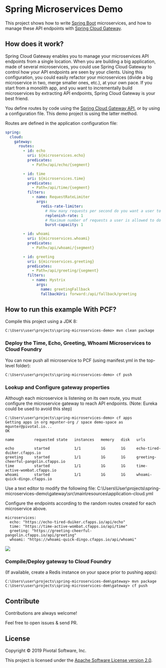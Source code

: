 # Spring Microservices Demo

This project shows how to write
[Spring Boot](http://spring.io/projects/spring-boot) microservices,
and how to manage these API endpoints with
[Spring Cloud Gateway](http://spring.io/projects/spring-cloud-gateway).

## How does it work?

Spring Cloud Gateway enables you to manage your microservices API
endpoints from a single location. When you are building a big application,
made of several microservices, you could use Spring Cloud Gateway
to control how your API endpoints are seen by your clients. Using this
configuration, you could easily refactor your microservices
(divide a big microservice in two, merge smaller ones, etc.), at your
own pace. If you start from a monolith app, and you want to incrementally
build microservices by extracting API endpoints, Spring Cloud Gateway
is your best friend.

You define routes by code using the
[Spring Cloud Gateway API](https://cloud.spring.io/spring-cloud-static/spring-cloud-gateway/2.0.2.RELEASE/single/spring-cloud-gateway.html),
or by using a configuration file. This demo project is using the latter method.

Routes are defined in the application configuration file:
```yaml
spring:
  cloud:
    gateway:
      routes:
        - id: echo
          uri: ${microservices.echo}
          predicates:
            - Path=/api/echo/{segment}

        - id: time
          uri: ${microservices.time}
          predicates:
            - Path=/api/time/{segment}
          filters:
            - name: RequestRateLimiter
              args:
                redis-rate-limiter:
                  # How many requests per second do you want a user to be allowed to do?
                  replenish-rate: 1
                  # Maximum number of requests a user is allowed to do in a single second.
                  burst-capacity: 1

        - id: whoami
          uri: ${microservices.whoami}
          predicates:
            - Path=/api/whoami/{segment}

        - id: greeting
          uri: ${microservices.greeting}
          predicates:
            - Path=/api/greeting/{segment}
          filters:
            - name: Hystrix
              args:
                name: greetingFallback
                fallbackUri: forward:/api/fallback/greeting
```

## How to run this example With PCF?

Compile this project using a JDK 8:
```shell
C:\Users\user\projects\spring-microservices-demo> mvn clean package
```


### Deploy the Time, Echo, Greeting, Whoami Microservices to Cloud Foundry
You can now push all microservice to PCF (using manifest.yml in the top-level folder):
```shell
C:\Users\user\projects\spring-microservices-demo> cf push
```

### Lookup and Configure gateway properties
Although each microservice is listening on its own route,
you must configure the microservice gateway to reach API endpoints. (Note: Eureka could be used to avoid this step)

```shell
C:\Users\user\projects\spring-microservices-demo> cf apps
Getting apps in org mgunter-org / space demo-space as mgunter@pivotal.io...
OK

name         requested state   instances   memory   disk   urls

echo         started           1/1         1G       1G     echo-tired-duiker.cfapps.io
greeting     started           1/1         1G       1G     greeting-cheerful-pangolin.cfapps.io
time         started           1/1         1G       1G     time-active-wombat.cfapps.io
whoami       started           1/1         1G       1G     whoami-quick-dingo.cfapps.io
```

Use a text editor to modify the following file:
C:\Users\User\projects\spring-microservices-demo\gateway\src\main\resources\application-cloud.yml


Configure the endpoints according to the random routes created for each microservice above.
```
microservices:
  echo: "https://echo-tired-duiker.cfapps.io/api/echo"
  time: "https://time-active-wombat.cfapps.io/api/time"
  greeting: "https://greeting-cheerful-pangolin.cfapps.io/api/greeting"
  whoami: "https://whoami-quick-dingo.cfapps.io/api/whoami"
```

<img src="https://imgur.com/download/oE26wdY"/>

### Compile/Deploy gateway to Cloud Foundry

(If available, create a Redis instance on your space prior
to pushing apps):
```shell
C:\Users\user\projects\spring-microservices-dem\gateway> mvn package
C:\Users\user\projects\spring-microservices-dem\gateway> cf push
```


## Contribute

Contributions are always welcome!

Feel free to open issues & send PR.

## License

Copyright &copy; 2019 Pivotal Software, Inc.

This project is licensed under the [Apache Software License version 2.0](https://www.apache.org/licenses/LICENSE-2.0).
